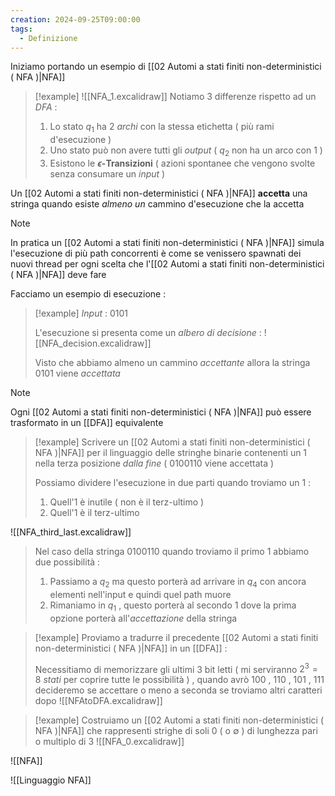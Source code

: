 ```yaml
---
creation: 2024-09-25T09:00:00
tags:
  - Definizione
---
```

Iniziamo portando un esempio di [[02 Automi a stati finiti non-deterministici ( NFA )|NFA]] 

>[!example]
>![[NFA_1.excalidraw]]
>Notiamo 3 differenze rispetto ad un *DFA* :
>1. Lo stato $q_1$ ha 2 *archi* con la stessa etichetta ( più rami d'esecuzione )
>2. Uno stato può non avere tutti gli *output* ( $q_2$ non ha un arco con 1 )
>3. Esistono le **$\epsilon$-Transizioni** ( azioni spontanee che vengono svolte senza consumare un *input* )

Un [[02 Automi a stati finiti non-deterministici ( NFA )|NFA]] **accetta** una stringa quando esiste *almeno un* cammino d'esecuzione che la accetta 

>[!note] 
>In pratica un [[02 Automi a stati finiti non-deterministici ( NFA )|NFA]] simula l'esecuzione di più path concorrenti è come se venissero spawnati dei nuovi thread per ogni scelta che l'[[02 Automi a stati finiti non-deterministici ( NFA )|NFA]] deve fare

Facciamo un esempio di esecuzione :
>[!example] 
>*Input* : 0101
>
>L'esecuzione si presenta come un *albero di decisione* :
>![[NFA_decision.excalidraw]]
>
>Visto che abbiamo almeno un cammino *accettante* allora la stringa 0101 viene *accettata*

>[!note] 
>Ogni [[02 Automi a stati finiti non-deterministici ( NFA )|NFA]] può essere trasformato in un [[DFA]] equivalente

>[!example] 
>Scrivere un [[02 Automi a stati finiti non-deterministici ( NFA )|NFA]] per il linguaggio delle stringhe binarie contenenti un 1 nella terza posizione *dalla fine* ( 0100110 viene accettata ) 
>
>Possiamo dividere l'esecuzione in due parti quando troviamo un 1 :
>1. Quell'1 è inutile ( non è il terz-ultimo )
>2. Quell'1 è il terz-ultimo
>
![[NFA_third_last.excalidraw]]
>
>Nel caso della stringa 0100110 quando troviamo il primo 1 abbiamo due possibilità : 
>1. Passiamo a $q_2$ ma questo porterà ad arrivare in $q_4$ con ancora elementi nell'input e quindi quel path muore
>2. Rimaniamo in $q_1$ , questo porterà al secondo 1 dove la prima opzione porterà all'*accettazione* della stringa

>[!example] 
>Proviamo a tradurre il precedente [[02 Automi a stati finiti non-deterministici ( NFA )|NFA]] in un [[DFA]] :
>
>Necessitiamo di memorizzare gli ultimi 3 bit letti ( mi serviranno $2^3 = 8$ *stati* per coprire tutte le possibilità ) , quando avrò 100 , 110 , 101 , 111 decideremo se accettare o meno a seconda se troviamo altri caratteri dopo 
![[NFAtoDFA.excalidraw]]
>

>[!example] 
>Costruiamo un [[02 Automi a stati finiti non-deterministici ( NFA )|NFA]] che rappresenti strighe di soli 0 ( o $\emptyset$ ) di lunghezza pari o multiplo di 3
![[NFA_0.excalidraw]]

![[NFA]]

![[Linguaggio NFA]]
